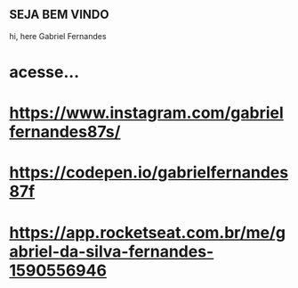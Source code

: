 ## SEJA BEM VINDO

hi, here Gabriel Fernandes

# acesse...


 # https://www.instagram.com/gabrielfernandes87s/

#  https://codepen.io/gabrielfernandes87f

#  https://app.rocketseat.com.br/me/gabriel-da-silva-fernandes-1590556946






